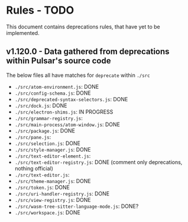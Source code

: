 # Rules - TODO

This document contains deprecations rules, that have yet to be implemented.

## v1.120.0 - Data gathered from deprecations within Pulsar's source code

The below files all have matches for `deprecate` within `./src`

* `./src/atom-environment.js`: DONE
* `./src/config-schema.js`: DONE
* `./src/deprecated-syntax-selectors.js`: DONE
* `./src/dock.js`: DONE
* `./src/electron-shims.js`: IN PROGRESS
* `./src/grammar-registry.js`:
* `./src/main-process/atom-window.js`: DONE
* `./src/package.js`: DONE
* `./src/pane.js`:
* `./src/selection.js`: DONE
* `./src/style-manager.js`: DONE
* `./src/text-editor-element.js`:
* `./src/text-editor-registry.js`: DONE (comment only deprecations, nothing official)
* `./src/text-editor.js`:
* `./src/theme-manager.js`: DONE
* `./src/token.js`: DONE
* `./src/uri-handler-registry.js`: DONE
* `./src/view-registry.js`: DONE
* `./src/wasm-tree-sitter-language-mode.js`: DONE?
* `./src/workspace.js`: DONE
